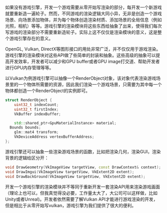 如果没有游戏引擎，开发一个游戏需要从零开始写渲染的部分，每开发一个新游戏就要重新造一遍轮子。然而，不同游戏的渲染逻辑大同小异，无非是创造一个游戏场景、向场景添加物体，并为每个物体创造渲染材质、添加场景的全局信息（例如光照，相机）等等。游戏引擎的渲染模块将这些东西给抽象了出来，使得我们每次写游戏的渲染部分不需要重新造轮子。实际上这不仅仅是渲染模块的意义，这是整个游戏引擎存在的意义。

OpenGL, Vulkan, DirectX等图形接口的用处非常广泛，并不仅仅用于游戏渲染。游戏引擎的渲染模块对这些API做了些简单的封装和抽象。这些高级的抽象可以提高开发效率，开发者可以减少和GPU buffer或者GPU image打交道、帮助开发者进行GPU内存管理等等。

以Vulkan为例游戏引擎可以抽像一个RenderObject对象，该对象代表渲染游戏场景里的一个物体所需要的资源，因此我们渲染一个游戏场景，只需要为其中每一个物体都创造一个RenderObject的实例即可。

```c++
struct RenderObject {
	uint32_t indexCount;
	uint32_t firstIndex;
	VkBuffer indexBuffer;

	std::shared_ptr<GpuMaterialInstance> material;
  Bounds bounds;
	glm::mat4 transform;
	VkDeviceAddress vertexBufferAddress;
};
```

游戏引擎还可以抽象一些渲染游戏场景的函数，比如把渲染几何，渲染GUI，渲染背景的逻辑给区分开：

```c++
void DrawGeometry(VkImageView targetView, const DrawContext& context);
void DrawImgui(VkImageView targetView, VkExtent2D extent);
void DrawBackGround(VkImageView targetView, VkExtent2D extent);
```

开发一个游戏引擎的渲染模块并不等同于重新开发一套渲染API用来渲染游戏画面（理论上也可以，但我真觉得没必要，工作量太大了，大公司可以这样做，比如Unity或者Unreal)。开发者依然需要了解Vulkan API才能进行游戏渲染的开发，但是相比于从零开始写vulkan，游戏引擎为我们提供了很大的便利。